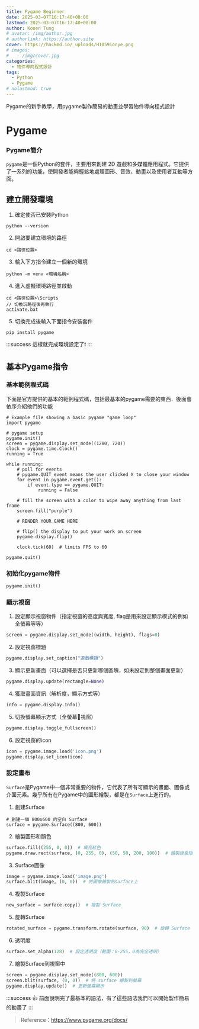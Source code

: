 ```yaml
---
title: Pygame Beginner
date: 2025-03-07T16:17:40+08:00
lastmod: 2025-03-07T16:17:40+08:00
author: Konen Tung
# avatar: /img/author.jpg
# authorlink: https://author.site
cover: https://hackmd.io/_uploads/H1059ionye.png
# images:
#   - /img/cover.jpg
categories:
  - 物件導向程式設計
tags:
  - Python
  - Pygame
# nolastmod: true
---
```


Pygame的新手教學，用pygame製作簡易的動畫並學習物件導向程式設計

<!--more-->

Pygame
===

### Pygame簡介

`pygame`是一個Python的套件，主要用來創建 2D 遊戲和多媒體應用程式。它提供了一系列的功能，使開發者能夠輕鬆地處理圖形、音效、動畫以及使用者互動等方面。

## 建立開發環境

1. 確定使否已安裝Python
```shell=
python --version
```

2. 開啟要建立環境的路徑
```shell=
cd <路徑位置>
```

3. 輸入下方指令建立一個新的環境
```shell=
python -m venv <環境名稱>
```

4. 進入虛擬環境路徑並啟動
```shell=
cd <路徑位置>\Scripts
// 切換玩路徑後再執行
activate.bat
```

5. 切換完成後輸入下面指令安裝套件
```shell=
pip install pygame
```

:::success
這樣就完成環境設定了:exclamation:
:::

## 基本Pygame指令

### 基本範例程式碼

下面是官方提供的基本的範例程式碼，包括最基本的pygame需要的東西．後面會依序介紹他們的功能
```python=
# Example file showing a basic pygame "game loop"
import pygame

# pygame setup
pygame.init()
screen = pygame.display.set_mode((1280, 720))
clock = pygame.time.Clock()
running = True

while running:
    # poll for events
    # pygame.QUIT event means the user clicked X to close your window
    for event in pygame.event.get():
        if event.type == pygame.QUIT:
            running = False

    # fill the screen with a color to wipe away anything from last frame
    screen.fill("purple")

    # RENDER YOUR GAME HERE

    # flip() the display to put your work on screen
    pygame.display.flip()

    clock.tick(60)  # limits FPS to 60

pygame.quit()
```

### 初始化pygame物件
```python
pygame.init()
```

### 顯示視窗

1. 設定顯示視窗物件（指定視窗的高度與寬度, flag是用來設定顯示模式的例如全螢幕等等）
```python
screen = pygame.display.set_mode((width, height), flags=0)
```

2. 設定視窗標題
```python
pygame.display.set_caption("遊戲標題")
```

3. 顯示更新畫面（可以選擇是否只更新哪個區塊，如未設定則整個畫面更新）
```python
pygame.display.update(rectangle=None)
```

4. 獲取畫面資訊（解析度，顯示方式等）
```python
info = pygame.display.Info()
```

5. 切換螢幕顯示方式（全螢幕🔁視窗）
```python
pygame.display.toggle_fullscreen()
```

6. 設定視窗的icon
```python
icon = pygame.image.load('icon.png')
pygame.display.set_icon(icon)
```

### 設定畫布

`Surface`是Pygame中一個非常重要的物件，它代表了所有可顯示的畫面、圖像或介面元素。幾乎所有在Pygame中的圖形繪製，都是在`Surface`上進行的。

1. 創建Surface
```python=
# 創建一個 800x600 的空白 Surface
surface = pygame.Surface((800, 600))
```

2. 繪製圖形和顏色
```python
surface.fill((255, 0, 0))  # 填充紅色
pygame.draw.rect(surface, (0, 255, 0), (50, 50, 200, 100))  # 繪製綠色矩形
```

3. Surface圖像
```python
image = pygame.image.load('image.png')
surface.blit(image, (0, 0))  # 將圖像繪製到surface上
```

4. 複製Surface
```python
new_surface = surface.copy()  # 複製 Surface
```

5. 旋轉Surface
```python
rotated_surface = pygame.transform.rotate(surface, 90)  # 旋轉 Surface
```

6. 透明度
```python
surface.set_alpha(128)  # 設定透明度（範圍：0-255，0為完全透明）
```

7. 繪製Surface到視窗中
```python
screen = pygame.display.set_mode((800, 600))
screen.blit(surface, (0, 0))  # 將 surface 繪製到螢幕
pygame.display.update()  # 更新螢幕顯示
```


:::success
:thumbsup: 前面說明完了最基本的語法，有了這些語法我們可以開始製作簡易的動畫了
:::

> Reference：https://www.pygame.org/docs/
